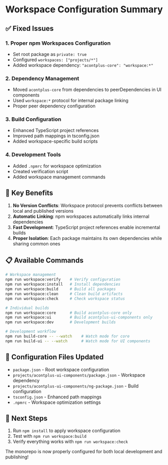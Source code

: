 # Workspace Configuration Summary

## ✅ Fixed Issues

### 1. **Proper npm Workspaces Configuration**
- Set root package as `private: true`
- Configured `workspaces: ["projects/*"]`
- Added workspace dependency: `"acontplus-core": "workspace:*"`

### 2. **Dependency Management**
- Moved `acontplus-core` from dependencies to peerDependencies in UI components
- Used `workspace:*` protocol for internal package linking
- Proper peer dependency configuration

### 3. **Build Configuration**
- Enhanced TypeScript project references
- Improved path mappings in tsconfig.json
- Added workspace-specific build scripts

### 4. **Development Tools**
- Added `.npmrc` for workspace optimization
- Created verification script
- Added workspace management commands

## 🚀 Key Benefits

1. **No Version Conflicts**: Workspace protocol prevents conflicts between local and published versions
2. **Automatic Linking**: npm workspaces automatically links internal dependencies
3. **Fast Development**: TypeScript project references enable incremental builds
4. **Proper Isolation**: Each package maintains its own dependencies while sharing common ones

## 📋 Available Commands

```bash
# Workspace management
npm run workspace:verify    # Verify configuration
npm run workspace:install   # Install dependencies
npm run workspace:build     # Build all packages
npm run workspace:clean     # Clean build artifacts
npm run workspace:check     # Check workspace status

# Individual builds
npm run workspace:core      # Build acontplus-core only
npm run workspace:ui        # Build acontplus-ui-components only
npm run workspace:dev       # Development builds

# Development workflow
npm run build-core -- --watch    # Watch mode for core
npm run build-ui -- --watch      # Watch mode for UI components
```

## 🔧 Configuration Files Updated

- `package.json` - Root workspace configuration
- `projects/acontplus-ui-components/package.json` - Workspace dependency
- `projects/acontplus-ui-components/ng-package.json` - Build configuration
- `tsconfig.json` - Enhanced path mappings
- `.npmrc` - Workspace optimization settings

## 🎯 Next Steps

1. Run `npm install` to apply workspace configuration
2. Test with `npm run workspace:build`
3. Verify everything works with `npm run workspace:check`

The monorepo is now properly configured for both local development and publishing!
